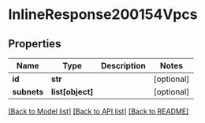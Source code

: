 # InlineResponse200154Vpcs

## Properties
Name | Type | Description | Notes
------------ | ------------- | ------------- | -------------
**id** | **str** |  | [optional] 
**subnets** | **list[object]** |  | [optional] 

[[Back to Model list]](../README.md#documentation-for-models) [[Back to API list]](../README.md#documentation-for-api-endpoints) [[Back to README]](../README.md)


